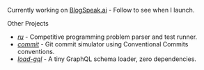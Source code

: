 Currently working on [BlogSpeak.ai](https://github.com/blogspeakai) - Follow to see when I launch. 

Other Projects

- [*ru*](https://github.com/KunalSin9h/ru) - Competitive programming problem parser and test runner.
- [*commit*](https://github.com/KunalSin9h/git-commit) - Git commit simulator using Conventional Commits conventions.
- [*load-gql*](https://github.com/KunalSin9h/load-gql) - A tiny GraphQL schema loader, zero dependencies.
